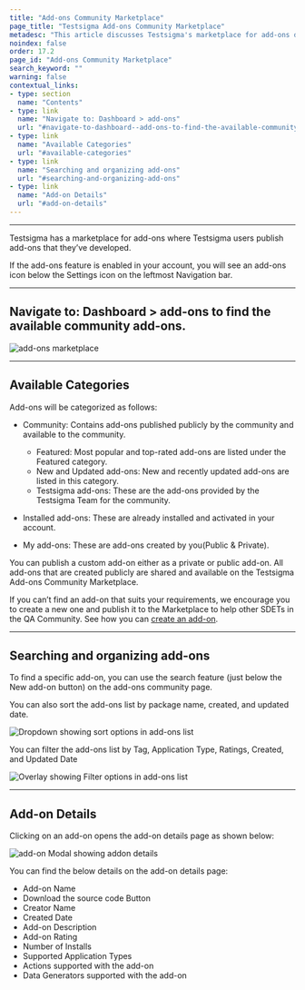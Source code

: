 ```yaml
---
title: "Add-ons Community Marketplace"
page_title: "Testsigma Add-ons Community Marketplace"
metadesc: "This article discusses Testsigma's marketplace for add-ons developed by users. Know how to access and use the community-powered add-ons marketplace."
noindex: false
order: 17.2
page_id: "Add-ons Community Marketplace"
search_keyword: ""
warning: false
contextual_links:
- type: section
  name: "Contents"
- type: link
  name: "Navigate to: Dashboard > add-ons"
  url: "#navigate-to-dashboard--add-ons-to-find-the-available-community-add-ons"
- type: link
  name: "Available Categories"
  url: "#available-categories"
- type: link
  name: "Searching and organizing add-ons"
  url: "#searching-and-organizing-add-ons"
- type: link
  name: "Add-on Details"
  url: "#add-on-details"
---
```


---

Testsigma has a marketplace for add-ons where Testsigma users publish add-ons that they’ve developed.

If the add-ons feature is enabled in your account, you will see an add-ons icon below the Settings icon on the leftmost Navigation bar.

---
## **Navigate to:** **Dashboard > add-ons** to find the available community add-ons.

![add-ons marketplace](https://docs.testsigma.com/images/community-marketplace/add-ons-marketplace-gif.gif)

---
## **Available Categories**

Add-ons will be categorized as follows:
* Community: Contains add-ons published publicly by the community and available to the community.
  * Featured: Most popular and top-rated add-ons are listed under the Featured category.
  * New and Updated add-ons: New and recently updated add-ons are listed in this category.
  * Testsigma add-ons: These are the add-ons provided by the Testsigma Team for the community.

* Installed add-ons: These are already installed and activated in your account.
* My add-ons: These are add-ons created by you(Public & Private).

You can publish a custom add-on either as a private or public add-on. All add-ons that are created publicly are shared and available on the Testsigma Add-ons Community Marketplace.

If you can’t find an add-on that suits your requirements, we encourage you to create a new one and publish it to the Marketplace to help other SDETs in the QA Community. See how you can [create an add-on](https://testsigma.com/docs/addons/create/).

---
## **Searching and organizing add-ons**

To find a specific add-on, you can use the search feature (just below the New add-on button) on the add-ons community page.

You can also sort the add-ons list by package name, created, and updated date.

![Dropdown showing sort options in add-ons list](https://docs.testsigma.com/images/community-marketplace/add-ons-marketplace-sort-list.png)

You can filter the add-ons list by Tag, Application Type, Ratings, Created, and Updated Date

![Overlay showing Filter options in add-ons list](https://docs.testsigma.com/images/community-marketplace/add-ons-marketplace-filter-list.png)

---
## **Add-on Details**

Clicking on an add-on opens the add-on details page as shown below:

![add-on Modal showing addon details](https://docs.testsigma.com/images/community-marketplace/addon-details-modal.png)

You can find the below details on the add-on details page:
* Add-on Name
* Download the source code Button
* Creator Name
* Created Date
* Add-on Description
* Add-on Rating
* Number of Installs
* Supported Application Types
* Actions supported with the add-on
* Data Generators supported with the add-on
